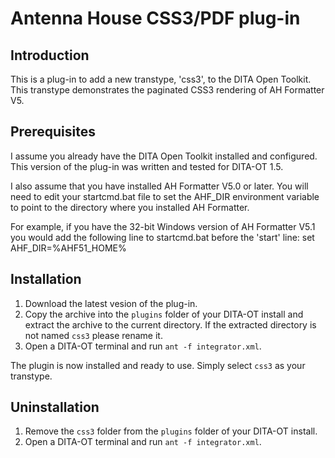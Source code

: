 Antenna House CSS3/PDF plug-in
==============================

Introduction
------------

This is a plug-in to add a new transtype, 'css3', to the DITA Open Toolkit. This transtype demonstrates the paginated CSS3 rendering of AH Formatter V5.

Prerequisites
-------------

I assume you already have the DITA Open Toolkit installed and configured. This version of the plug-in was written and tested for DITA-OT 1.5.

I also assume that you have installed AH Formatter V5.0 or later. You will need to edit your startcmd.bat file to set the AHF_DIR environment variable to point to the directory where you installed AH Formatter.

For example, if you have the 32-bit Windows version of AH Formatter V5.1 you would add the following line to startcmd.bat before the 'start' line:
	set AHF_DIR=%AHF51_HOME%


Installation
------------

1.	Download the latest vesion of the plug-in.
1.	Copy the archive into the `plugins` folder of your DITA-OT install and extract the archive to the current directory. If the extracted directory is not named `css3` please rename it.
1.	Open a DITA-OT terminal and run `ant -f integrator.xml`.

The plugin is now installed and ready to use. Simply select `css3` as your transtype.


Uninstallation
--------------

1.	Remove the `css3` folder from the `plugins` folder of your DITA-OT install.
1.	Open a DITA-OT terminal and run `ant -f integrator.xml`.
